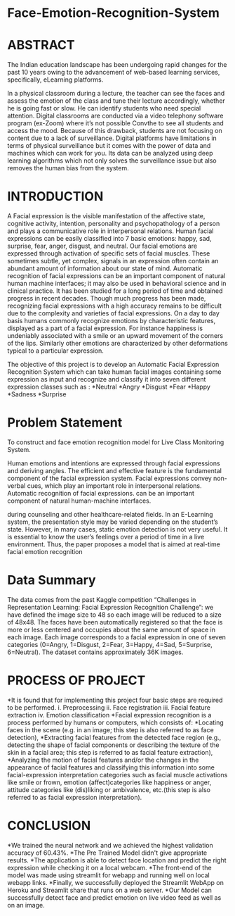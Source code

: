 # Face-Emotion-Recognition-System

# ABSTRACT

The Indian education landscape has been undergoing rapid changes for the past 10 years owing to the advancement of web-based learning services, specifically, eLearning platforms.

In a physical classroom during a lecture, the teacher can see the faces and assess the emotion of the class and tune their lecture accordingly, whether he is going fast or slow. He can identify students who need special attention. Digital classrooms are conducted via a video telephony software program (ex-Zoom) where it’s not possible Convthe to see all students and access the mood. Because of this drawback, students are not focusing on content due to a lack of surveillance. Digital platforms have limitations in terms of physical surveillance but it comes with the power of data and machines which can work for you. Its data can be analyzed using deep learning algorithms which not only solves the surveillance issue but also removes the human bias from the system.


# INTRODUCTION

A Facial expression is the visible manifestation of the affective state, cognitive activity, intention, personality and psychopathology of a person and plays a communicative role in interpersonal relations. Human facial expressions can be easily classified into 7 basic emotions: happy, sad, surprise, fear, anger, disgust, and neutral. Our facial emotions are expressed through activation of specific sets of facial muscles. These sometimes subtle, yet complex, signals in an expression often contain an abundant amount of information about our state of mind. Automatic recognition of facial expressions can be an important component of natural human machine interfaces; it may also be used in behavioral science and in clinical practice. It has been studied for a long period of time and obtained progress in recent decades. Though much progress has been made, recognizing facial expressions with a high accuracy remains to be difficult due to the complexity and varieties of facial expressions. On a day to day basis humans commonly recognize emotions by characteristic features, displayed as a part of a facial expression. For instance happiness is undeniably associated with a smile or an upward movement of the corners of the lips. Similarly other emotions are characterized by other deformations typical to a particular expression.

The objective of this project is to develop an Automatic Facial Expression Recognition System which can take human facial images containing some expression as input and recognize and classify it into seven different expression classes such as : 
*Neutral 
*Angry 
*Disgust 
*Fear 
*Happy
*Sadness 
*Surprise

# Problem Statement

To construct and face emotion recognition model for Live Class Monitoring System.

Human emotions and intentions are expressed through facial expressions and deriving angles. The efficient and effective feature is the fundamental component of the facial expression system. Facial expressions convey non-verbal cues, which play an important role in interpersonal relations.   Automatic recognition of facial expressions. can be an important component of natural human-machine interfaces. 
 
during counseling and other healthcare-related fields. In an E-Learning system, the presentation style may be varied depending on the student’s state. However, in many cases, static emotion detection is not very useful. It is essential to know the user’s feelings over a period of time in a live environment. Thus, the paper proposes a model that is aimed at real-time facial emotion recognition

# Data Summary

The data comes from the past Kaggle competition “Challenges in Representation Learning: Facial Expression Recognition Challenge”: we have defined the image size to 48 so each image will be reduced to a size of 48x48. The faces have been automatically registered so that the face is more or less centered and occupies about the same amount of space in each image. Each image corresponds to a facial expression in one of seven categories (0=Angry, 1=Disgust, 2=Fear, 3=Happy, 4=Sad, 5=Surprise, 6=Neutral). The dataset contains approximately 36K images.


# PROCESS OF PROJECT

*It is found that for implementing this project four basic steps are required to be performed. i. Preprocessing ii. Face registration iii. Facial feature extraction iv. Emotion classification
*Facial expression recognition is a process performed by humans or computers, which consists of:
*Locating faces in the scene (e.g. in an image; this step is also referred to as face detection),
*Extracting facial features from the detected face region (e.g., detecting the shape of facial components or describing the texture of the skin in a facial area; this step is referred to as facial feature extraction),
*Analyzing the motion of facial features and/or the changes in the appearance of facial features and classifying this information into some facial-expression interpretation categories such as facial muscle activations like smile or frown, emotion (affect)categories like happiness or anger, attitude categories like (dis)liking or ambivalence, etc.(this step is also referred to as facial expression interpretation).


# CONCLUSION

*We trained the neural network and we achieved the highest validation accuracy of 60.43%.
*The Pre Trained Model didn't give appropriate results.
*The application is able to detect face location and predict the right expression while checking it on a local webcam.
*The front-end of the model was made using streamlit for webapp and running well on local webapp links.
*Finally, we successfully deployed the Streamlit WebApp on Heroku and Streamlit share that runs on a web server.
*Our Model can successfully detect face and predict emotion on live video feed as well as on an image.
